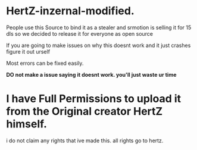 # HertZ-inzernal-modified.
People use this Source to bind it as a stealer and srmotion is selling it for 15 dls so we decided to release it for everyone as open source 



If you are going to make issues on why this doesnt work and it just crashes
figure it out urself 

Most errors can be fixed easily.

**DO not make a issue saying it doesnt work. you'll just waste ur time**

# I have Full Permissions to upload it from the Original creator HertZ himself.

i do not claim any rights that ive made this. all rights go to hertz.
